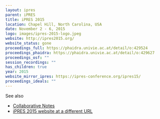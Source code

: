 ```yaml
---
layout: ipres
parent: iPRES
title: iPRES 2015
location: Chapel Hill, North Carolina, USA
date: November 2 - 6, 2015
logo: images/ipres-2015-logo.jpeg
website: http://ipres2015.org/
website_status: gone
proceedings_full: https://phaidra.univie.ac.at/detail/o:429524
proceedings_phaidra: https://phaidra.univie.ac.at/detail/o:429627
proceedings_osf: ""
session_recordings: ""
has_children: true
year: 2015
website_mirror_ipres: https://ipres-conference.org/ipres15/
proceedings_ideals: ""
---
```

See also

- [Collaborative Notes](https://zenodo.org/records/2641126)
- [iPRES 2015 website at a different URL](https://ipres2015.web.unc.edu/)
